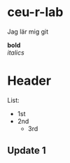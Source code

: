 # ceu-r-lab
Jag lär mig git

**bold**  
*italics*  

# Header  

List:  
* 1st  
* 2nd  
  * 3rd


## Update 1